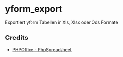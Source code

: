 # yform_export
Exportiert yform Tabellen in Xls, Xlsx oder Ods Formate

## Credits

- [PHPOffice - PhpSpreadsheet](https://github.com/PHPOffice/phpspreadsheet/)
